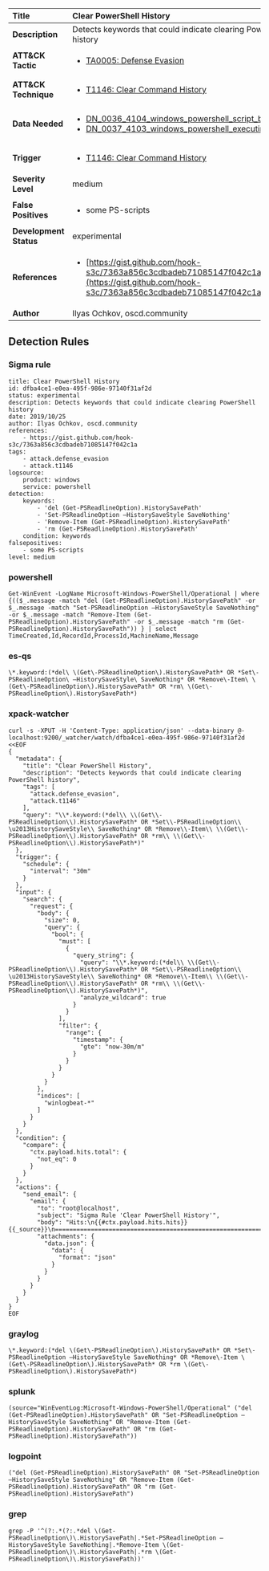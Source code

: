 | Title                    | Clear PowerShell History       |
|:-------------------------|:------------------|
| **Description**          | Detects keywords that could indicate clearing PowerShell history |
| **ATT&amp;CK Tactic**    |  <ul><li>[TA0005: Defense Evasion](https://attack.mitre.org/tactics/TA0005)</li></ul>  |
| **ATT&amp;CK Technique** | <ul><li>[T1146: Clear Command History](https://attack.mitre.org/techniques/T1146)</li></ul>  |
| **Data Needed**          | <ul><li>[DN_0036_4104_windows_powershell_script_block](../Data_Needed/DN_0036_4104_windows_powershell_script_block.md)</li><li>[DN_0037_4103_windows_powershell_executing_pipeline](../Data_Needed/DN_0037_4103_windows_powershell_executing_pipeline.md)</li></ul>  |
| **Trigger**              | <ul><li>[T1146: Clear Command History](../Triggers/T1146.md)</li></ul>  |
| **Severity Level**       | medium |
| **False Positives**      | <ul><li>some PS-scripts</li></ul>  |
| **Development Status**   | experimental |
| **References**           | <ul><li>[https://gist.github.com/hook-s3c/7363a856c3cdbadeb71085147f042c1a](https://gist.github.com/hook-s3c/7363a856c3cdbadeb71085147f042c1a)</li></ul>  |
| **Author**               | Ilyas Ochkov, oscd.community |


## Detection Rules

### Sigma rule

```
title: Clear PowerShell History
id: dfba4ce1-e0ea-495f-986e-97140f31af2d
status: experimental
description: Detects keywords that could indicate clearing PowerShell history
date: 2019/10/25
author: Ilyas Ochkov, oscd.community
references:
    - https://gist.github.com/hook-s3c/7363a856c3cdbadeb71085147f042c1a
tags:
    - attack.defense_evasion
    - attack.t1146
logsource:
    product: windows
    service: powershell
detection:
    keywords:
        - 'del (Get-PSReadlineOption).HistorySavePath'
        - 'Set-PSReadlineOption –HistorySaveStyle SaveNothing'
        - 'Remove-Item (Get-PSReadlineOption).HistorySavePath'
        - 'rm (Get-PSReadlineOption).HistorySavePath'
    condition: keywords
falsepositives:
    - some PS-scripts
level: medium

```





### powershell
    
```
Get-WinEvent -LogName Microsoft-Windows-PowerShell/Operational | where {(($_.message -match "del (Get-PSReadlineOption).HistorySavePath" -or $_.message -match "Set-PSReadlineOption –HistorySaveStyle SaveNothing" -or $_.message -match "Remove-Item (Get-PSReadlineOption).HistorySavePath" -or $_.message -match "rm (Get-PSReadlineOption).HistorySavePath")) } | select TimeCreated,Id,RecordId,ProcessId,MachineName,Message
```


### es-qs
    
```
\*.keyword:(*del\ \(Get\-PSReadlineOption\).HistorySavePath* OR *Set\-PSReadlineOption\ –HistorySaveStyle\ SaveNothing* OR *Remove\-Item\ \(Get\-PSReadlineOption\).HistorySavePath* OR *rm\ \(Get\-PSReadlineOption\).HistorySavePath*)
```


### xpack-watcher
    
```
curl -s -XPUT -H 'Content-Type: application/json' --data-binary @- localhost:9200/_watcher/watch/dfba4ce1-e0ea-495f-986e-97140f31af2d <<EOF
{
  "metadata": {
    "title": "Clear PowerShell History",
    "description": "Detects keywords that could indicate clearing PowerShell history",
    "tags": [
      "attack.defense_evasion",
      "attack.t1146"
    ],
    "query": "\\*.keyword:(*del\\ \\(Get\\-PSReadlineOption\\).HistorySavePath* OR *Set\\-PSReadlineOption\\ \u2013HistorySaveStyle\\ SaveNothing* OR *Remove\\-Item\\ \\(Get\\-PSReadlineOption\\).HistorySavePath* OR *rm\\ \\(Get\\-PSReadlineOption\\).HistorySavePath*)"
  },
  "trigger": {
    "schedule": {
      "interval": "30m"
    }
  },
  "input": {
    "search": {
      "request": {
        "body": {
          "size": 0,
          "query": {
            "bool": {
              "must": [
                {
                  "query_string": {
                    "query": "\\*.keyword:(*del\\ \\(Get\\-PSReadlineOption\\).HistorySavePath* OR *Set\\-PSReadlineOption\\ \u2013HistorySaveStyle\\ SaveNothing* OR *Remove\\-Item\\ \\(Get\\-PSReadlineOption\\).HistorySavePath* OR *rm\\ \\(Get\\-PSReadlineOption\\).HistorySavePath*)",
                    "analyze_wildcard": true
                  }
                }
              ],
              "filter": {
                "range": {
                  "timestamp": {
                    "gte": "now-30m/m"
                  }
                }
              }
            }
          }
        },
        "indices": [
          "winlogbeat-*"
        ]
      }
    }
  },
  "condition": {
    "compare": {
      "ctx.payload.hits.total": {
        "not_eq": 0
      }
    }
  },
  "actions": {
    "send_email": {
      "email": {
        "to": "root@localhost",
        "subject": "Sigma Rule 'Clear PowerShell History'",
        "body": "Hits:\n{{#ctx.payload.hits.hits}}{{_source}}\n================================================================================\n{{/ctx.payload.hits.hits}}",
        "attachments": {
          "data.json": {
            "data": {
              "format": "json"
            }
          }
        }
      }
    }
  }
}
EOF

```


### graylog
    
```
\*.keyword:(*del \(Get\-PSReadlineOption\).HistorySavePath* OR *Set\-PSReadlineOption –HistorySaveStyle SaveNothing* OR *Remove\-Item \(Get\-PSReadlineOption\).HistorySavePath* OR *rm \(Get\-PSReadlineOption\).HistorySavePath*)
```


### splunk
    
```
(source="WinEventLog:Microsoft-Windows-PowerShell/Operational" ("del (Get-PSReadlineOption).HistorySavePath" OR "Set-PSReadlineOption –HistorySaveStyle SaveNothing" OR "Remove-Item (Get-PSReadlineOption).HistorySavePath" OR "rm (Get-PSReadlineOption).HistorySavePath"))
```


### logpoint
    
```
("del (Get-PSReadlineOption).HistorySavePath" OR "Set-PSReadlineOption –HistorySaveStyle SaveNothing" OR "Remove-Item (Get-PSReadlineOption).HistorySavePath" OR "rm (Get-PSReadlineOption).HistorySavePath")
```


### grep
    
```
grep -P '^(?:.*(?:.*del \(Get-PSReadlineOption\)\.HistorySavePath|.*Set-PSReadlineOption –HistorySaveStyle SaveNothing|.*Remove-Item \(Get-PSReadlineOption\)\.HistorySavePath|.*rm \(Get-PSReadlineOption\)\.HistorySavePath))'
```



